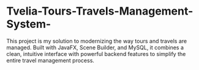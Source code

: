 # Tvelia-Tours-Travels-Management-System-
This project is my solution to modernizing the way tours and travels are managed. Built with JavaFX, Scene Builder, and MySQL, it combines a clean, intuitive interface with powerful backend features to simplify the entire travel management process.
